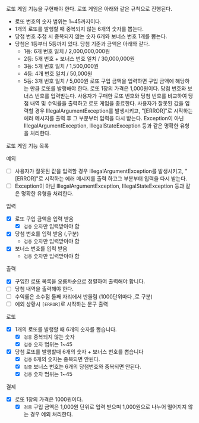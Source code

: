 로또 게임 기능을 구현해야 한다. 로또 게임은 아래와 같은 규칙으로 진행된다.

- 로또 번호의 숫자 범위는 1~45까지이다.
- 1개의 로또를 발행할 때 중복되지 않는 6개의 숫자를 뽑는다.
- 당첨 번호 추첨 시 중복되지 않는 숫자 6개와 보너스 번호 1개를 뽑는다.
- 당첨은 1등부터 5등까지 있다. 당첨 기준과 금액은 아래와 같다.
    - 1등: 6개 번호 일치 / 2,000,000,000원
    - 2등: 5개 번호 + 보너스 번호 일치 / 30,000,000원
    - 3등: 5개 번호 일치 / 1,500,000원
    - 4등: 4개 번호 일치 / 50,000원
    - 5등: 3개 번호 일치 / 5,000원
      로또 구입 금액을 입력하면 구입 금액에 해당하는 만큼 로또를 발행해야 한다.
      로또 1장의 가격은 1,000원이다.
      당첨 번호와 보너스 번호를 입력받는다.
      사용자가 구매한 로또 번호와 당첨 번호를 비교하여 당첨 내역 및 수익률을 출력하고 로또 게임을 종료한다.
      사용자가 잘못된 값을 입력할 경우 IllegalArgumentException를 발생시키고, "[ERROR]"로 시작하는 에러 메시지를 출력 후 그 부분부터 입력을 다시 받는다.
      Exception이 아닌 IllegalArgumentException, IllegalStateException 등과 같은 명확한 유형을 처리한다.


로또 게임 기능 목록

예외
- [ ] 사용자가 잘못된 값을 입력할 경우 IllegalArgumentException를 발생시키고, "[ERROR]"로 시작하는 에러 메시지를 출력 하고그 부분부터 입력을 다시 받는다.
- [ ] Exception이 아닌 IllegalArgumentException, IllegalStateException 등과 같은 명확한 유형을 처리한다.

입력
- [x] 로또 구입 금액을 입력 받음
  - [x] `검증` 숫자만 입력받아야 함
- [x] 당첨 번호를 입력 받음 (,구분)
  - `검증` 숫자만 입력받아야 함
- [x] 보너스 번호를 입력 받음
  - `검증` 숫자만 입력받아야 함

출력
- [x] 구입한 로또 목록을 오름차순으로 정렬하여 출력해야 합니다.
- [ ] 당첨 내역을 출력해야 한다.
- [ ] 수익률은 소수점 둘째 자리에서 반올림 (1000단위마다 ,로 구분)
- [ ] 예외 상황시 `[ERROR]`로 시작하는 문구 출력

로또
- [x] 1개의 로또를 발행할 때 6개의 숫자를 뽑습니다.
  - [x] `검증` 중복되지 않는 숫자
  - [x] `검증` 숫자 법위는 1~45
- [x] 당첨 로또를 발행할때 6개의 숫자 + 보너스 번호를 뽑습니다
  - [x] `검증` 6개의 숫자는 중복되면 안된다.
  - [x] `검증` 보너스 번호는 6개의 당첨번호와 중복되면 안된다.
  - [x] `검증` 숫자 범위는 1~45

결제
- [x] 로또 1장의 가격은 1000원이다.
  - [x] `검증` 구입 금액은 1,000원 단위로 입력 받으며 1,000원으로 나누어 떨어지지 않는 경우 예외 처리한다.